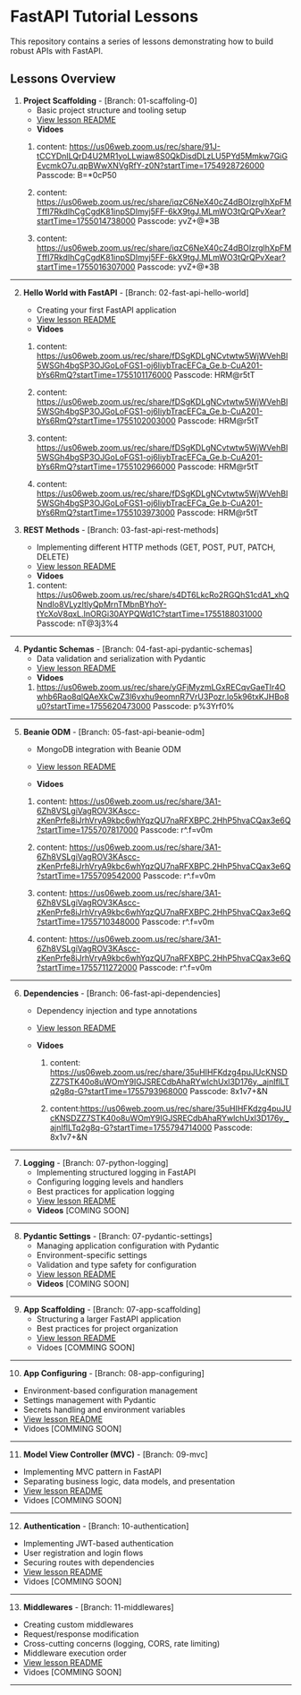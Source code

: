 # FastAPI Tutorial Lessons

This repository contains a series of lessons demonstrating how to build robust APIs with FastAPI.

## Lessons Overview

1. **Project Scaffolding** - [Branch: 01-scaffoling-0]
   * Basic project structure and tooling setup
   * [View lesson README](https://github.com/fuzumoe/fastApiTutorial/blob/01-scaffoling-0/README.md)
   * **Vidoes**
    1. content: https://us06web.zoom.us/rec/share/91J-tCCYDnILQrD4U2MR1yoLLwiaw8S0QkDisdDLzLU5PYd5Mmkw7GiGEvcmkO7u.qpBWwXNVgRfY-z0N?startTime=1754928726000
       Passcode: B=*0cP50

    2. content: https://us06web.zoom.us/rec/share/iqzC6NeX40cZ4dBOIzrglhXpFMTffI7RkdIhCgCgdK81inpSDImyj5FF-6kX9tgJ.MLmWO3tQrQPvXear?startTime=1755014738000
       Passcode: yvZ+@*3B

    3. content: https://us06web.zoom.us/rec/share/iqzC6NeX40cZ4dBOIzrglhXpFMTffI7RkdIhCgCgdK81inpSDImyj5FF-6kX9tgJ.MLmWO3tQrQPvXear?startTime=1755016307000
       Passcode: yvZ+@*3B
---
2. **Hello World with FastAPI** - [Branch: 02-fast-api-hello-world]
   * Creating your first FastAPI application
   * [View lesson README](https://github.com/fuzumoe/fastApiTutorial/blob/02-fast-api-hello-world/README.md)
   * **Vidoes**
    1. content: https://us06web.zoom.us/rec/share/fDSgKDLgNCvtwtw5WjWVehBl5WSGh4bgSP3OJGoLoFGS1-oj6IiybTracEFCa_Ge.b-CuA201-bYs6RmQ?startTime=1755101176000
       Passcode: HRM@r5tT

    2. content: https://us06web.zoom.us/rec/share/fDSgKDLgNCvtwtw5WjWVehBl5WSGh4bgSP3OJGoLoFGS1-oj6IiybTracEFCa_Ge.b-CuA201-bYs6RmQ?startTime=1755102003000
       Passcode: HRM@r5tT

    3. content: https://us06web.zoom.us/rec/share/fDSgKDLgNCvtwtw5WjWVehBl5WSGh4bgSP3OJGoLoFGS1-oj6IiybTracEFCa_Ge.b-CuA201-bYs6RmQ?startTime=1755102966000
       Passcode: HRM@r5tT

    4. content: https://us06web.zoom.us/rec/share/fDSgKDLgNCvtwtw5WjWVehBl5WSGh4bgSP3OJGoLoFGS1-oj6IiybTracEFCa_Ge.b-CuA201-bYs6RmQ?startTime=1755103973000
       Passcode: HRM@r5tT

3. **REST Methods** - [Branch: 03-fast-api-rest-methods]
   * Implementing different HTTP methods (GET, POST, PUT, PATCH, DELETE)
   * [View lesson README](https://github.com/fuzumoe/fastApiTutorial/blob/03-fast-api-rest-methods/README.md)
   * **Vidoes**
    1. content: https://us06web.zoom.us/rec/share/s4DT6LkcRo2RGQhS1cdA1_xhQNndIo8VLyzItlyQpMrnTMbnBYhoY-tYcXoV8qxL.InORGi30AYPQWd1C?startTime=1755188031000
      Passcode: nT@3j3%4


---
4. **Pydantic Schemas** - [Branch: 04-fast-api-pydantic-schemas]
   * Data validation and serialization with Pydantic
   * [View lesson README](https://github.com/fuzumoe/fastApiTutorial/blob/04-fast-api-pydantic-schemas/README.md)
   * **Vidoes**
   1. https://us06web.zoom.us/rec/share/yGFjMyzmLGxRECqvGaeTIr4Owhb6Rao8qlQAeXkCwZ3l6vxhu9eomnR7VrU3Pozr.lo5k96txKJHBo8u0?startTime=1755620473000   Passcode: p%3Yrf0%


---
5. **Beanie ODM** - [Branch: 05-fast-api-beanie-odm]
   * MongoDB integration with Beanie ODM
   * [View lesson README](https://github.com/fuzumoe/fastApiTutorial/blob/05-fast-api-beanie-odm/README.md)

   * **Vidoes**
   1. content: https://us06web.zoom.us/rec/share/3A1-6Zh8VSLgiVagROV3KAscc-zKenPrfe8iJrhVryA9kbc6whYqzQU7naRFXBPC.2HhP5hvaCQax3e6Q?startTime=1755707817000    Passcode: r^.f=v0m

   2. content: https://us06web.zoom.us/rec/share/3A1-6Zh8VSLgiVagROV3KAscc-zKenPrfe8iJrhVryA9kbc6whYqzQU7naRFXBPC.2HhP5hvaCQax3e6Q?startTime=1755709542000  Passcode: r^.f=v0m

   3. content: https://us06web.zoom.us/rec/share/3A1-6Zh8VSLgiVagROV3KAscc-zKenPrfe8iJrhVryA9kbc6whYqzQU7naRFXBPC.2HhP5hvaCQax3e6Q?startTime=1755710348000  Passcode: r^.f=v0m

   4. content: https://us06web.zoom.us/rec/share/3A1-6Zh8VSLgiVagROV3KAscc-zKenPrfe8iJrhVryA9kbc6whYqzQU7naRFXBPC.2HhP5hvaCQax3e6Q?startTime=1755711272000  Passcode: r^.f=v0m

---

6. **Dependencies** - [Branch: 06-fast-api-dependencies]
   * Dependency injection and type annotations
   * [View lesson README](https://github.com/fuzumoe/fastApiTutorial/blob/06-fast-api-dependencies/README.md)

   * **Vidoes**
      1. content: https://us06web.zoom.us/rec/share/35uHIHFKdzg4puJUcKNSDZZ7STK40o8uWOmY9IGJSRECdbAhaRYwlchUxl3D176y._ajnIflLTq2g8q-G?startTime=1755793968000
      Passcode: 8x1v7+&N

      2. content:https://us06web.zoom.us/rec/share/35uHIHFKdzg4puJUcKNSDZZ7STK40o8uWOmY9IGJSRECdbAhaRYwlchUxl3D176y._ajnIflLTq2g8q-G?startTime=1755794714000
      Passcode: 8x1v7+&N
---

7. **Logging** - [Branch: 07-python-logging]
    * Implementing structured logging in FastAPI
    * Configuring logging levels and handlers
    * Best practices for application logging
    * [View lesson README](https://github.com/fuzumoe/fastApiTutorial/blob/07-python-logging/README.md)
    * **Videos** [COMING SOON]

---

8. **Pydantic Settings** - [Branch: 07-pydantic-settings]
    * Managing application configuration with Pydantic
    * Environment-specific settings
    * Validation and type safety for configuration
    * [View lesson README](https://github.com/fuzumoe/fastApiTutorial/blob/07-pydantic-settings/README.md)
    * **Videos** [COMING SOON]

---
9. **App Scaffolding** - [Branch: 07-app-scaffolding]
   * Structuring a larger FastAPI application
   * Best practices for project organization
   * [View lesson README](https://github.com/fuzumoe/fastApiTutorial/blob/07-app-scaffolding/README.md)
   * Vidoes [COMMING SOON]

---
10. **App Configuring** - [Branch: 08-app-configuring]
   * Environment-based configuration management
   * Settings management with Pydantic
   * Secrets handling and environment variables
   * [View lesson README](https://github.com/fuzumoe/fastApiTutorial/blob/08-app-configuring/README.md)
   * Vidoes [COMMING SOON]
---
11. **Model View Controller (MVC)** - [Branch: 09-mvc]
   * Implementing MVC pattern in FastAPI
   * Separating business logic, data models, and presentation
   * [View lesson README](https://github.com/fuzumoe/fastApiTutorial/blob/09-mvc/README.md)
   * Vidoes [COMMING SOON]

---
12. **Authentication** - [Branch: 10-authentication]
   * Implementing JWT-based authentication
   * User registration and login flows
   * Securing routes with dependencies
   * [View lesson README](https://github.com/fuzumoe/fastApiTutorial/blob/10-authentication/README.md)
   * Vidoes [COMMING SOON]

---
13. **Middlewares** - [Branch: 11-middlewares]
   * Creating custom middlewares
   * Request/response modification
   * Cross-cutting concerns (logging, CORS, rate limiting)
   * Middleware execution order
   * [View lesson README](https://github.com/fuzumoe/fastApiTutorial/blob/11-middlewares/README.md)
   * Vidoes [COMMING SOON]

---
